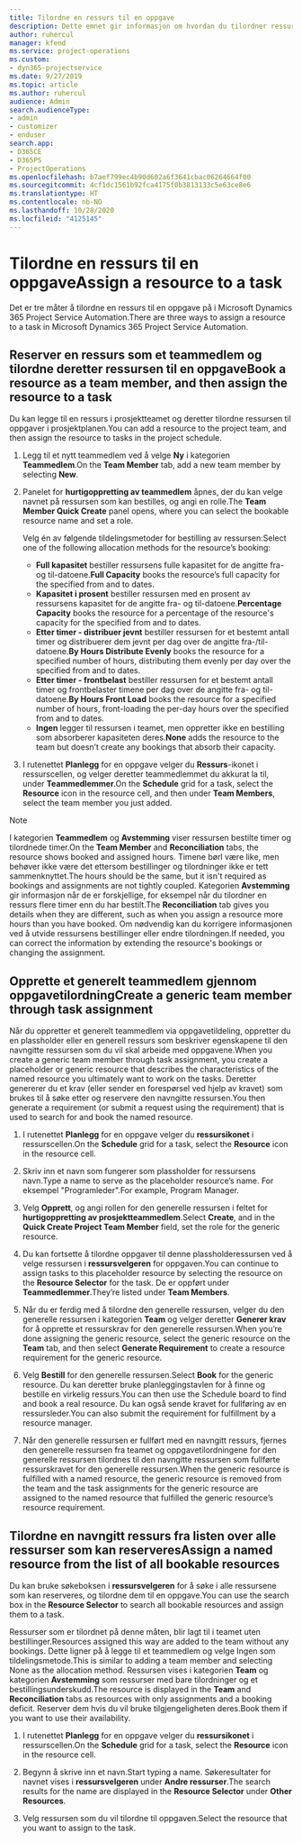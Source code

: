 ```yaml
---
title: Tilordne en ressurs til en oppgave
description: Dette emnet gir informasjon om hvordan du tilordner ressurser til oppgaver.
author: ruhercul
manager: kfend
ms.service: project-operations
ms.custom:
- dyn365-projectservice
ms.date: 9/27/2019
ms.topic: article
ms.author: ruhercul
audience: Admin
search.audienceType:
- admin
- customizer
- enduser
search.app:
- D365CE
- D365PS
- ProjectOperations
ms.openlocfilehash: b7aef799ec4b90d602a6f3641cbac06264664f00
ms.sourcegitcommit: 4cf1dc1561b92fca4175f0b3813133c5e63ce8e6
ms.translationtype: HT
ms.contentlocale: nb-NO
ms.lasthandoff: 10/28/2020
ms.locfileid: "4125145"
---
```

# <a name="assign-a-resource-to-a-task"></a><span data-ttu-id="d7efa-103">Tilordne en ressurs til en oppgave</span><span class="sxs-lookup"><span data-stu-id="d7efa-103">Assign a resource to a task</span></span>

<span data-ttu-id="d7efa-104">Det er tre måter å tilordne en ressurs til en oppgave på i Microsoft Dynamics 365 Project Service Automation.</span><span class="sxs-lookup"><span data-stu-id="d7efa-104">There are three ways to assign a resource to a task in Microsoft Dynamics 365 Project Service Automation.</span></span>

## <a name="book-a-resource-as-a-team-member-and-then-assign-the-resource-to-a-task"></a><span data-ttu-id="d7efa-105">Reserver en ressurs som et teammedlem og tilordne deretter ressursen til en oppgave</span><span class="sxs-lookup"><span data-stu-id="d7efa-105">Book a resource as a team member, and then assign the resource to a task</span></span>

<span data-ttu-id="d7efa-106">Du kan legge til en ressurs i prosjektteamet og deretter tilordne ressursen til oppgaver i prosjektplanen.</span><span class="sxs-lookup"><span data-stu-id="d7efa-106">You can add a resource to the project team, and then assign the resource to tasks in the project schedule.</span></span>

1. <span data-ttu-id="d7efa-107">Legg til et nytt teammedlem ved å velge **Ny** i kategorien **Teammedlem**.</span><span class="sxs-lookup"><span data-stu-id="d7efa-107">On the **Team Member** tab, add a new team member by selecting **New**.</span></span> 

2. <span data-ttu-id="d7efa-108">Panelet for **hurtigoppretting av teammedlem** åpnes, der du kan velge navnet på ressursen som kan bestilles, og angi en rolle.</span><span class="sxs-lookup"><span data-stu-id="d7efa-108">The **Team Member Quick Create** panel opens, where you can select the bookable resource name and set a role.</span></span> 

    <span data-ttu-id="d7efa-109">Velg én av følgende tildelingsmetoder for bestilling av ressursen:</span><span class="sxs-lookup"><span data-stu-id="d7efa-109">Select one of the following allocation methods for the resource’s booking:</span></span>

    - <span data-ttu-id="d7efa-110">**Full kapasitet** bestiller ressursens fulle kapasitet for de angitte fra- og til-datoene.</span><span class="sxs-lookup"><span data-stu-id="d7efa-110">**Full Capacity** books the resource’s full capacity for the specified from and to dates.</span></span>
    - <span data-ttu-id="d7efa-111">**Kapasitet i prosent** bestiller ressursen med en prosent av ressursens kapasitet for de angitte fra- og til-datoene.</span><span class="sxs-lookup"><span data-stu-id="d7efa-111">**Percentage Capacity** books the resource for a percentage of the resource's capacity for the specified from and to dates.</span></span>
    - <span data-ttu-id="d7efa-112">**Etter timer - distribuer jevnt** bestiller ressursen for et bestemt antall timer og distribuerer dem jevnt per dag over de angitte fra-/til-datoene.</span><span class="sxs-lookup"><span data-stu-id="d7efa-112">**By Hours Distribute Evenly** books the resource for a specified number of hours, distributing them evenly per day over the specified from and to dates.</span></span>
    - <span data-ttu-id="d7efa-113">**Etter timer - frontbelast** bestiller ressursen for et bestemt antall timer og frontbelaster timene per dag over de angitte fra- og til-datoene.</span><span class="sxs-lookup"><span data-stu-id="d7efa-113">**By Hours Front Load** books the resource for a specified number of hours, front-loading the per-day hours over the specified from and to dates.</span></span>
    - <span data-ttu-id="d7efa-114">**Ingen** legger til ressursen i teamet, men oppretter ikke en bestilling som absorberer kapasiteten deres.</span><span class="sxs-lookup"><span data-stu-id="d7efa-114">**None** adds the resource to the team but doesn’t create any bookings that absorb their capacity.</span></span>

3. <span data-ttu-id="d7efa-115">I rutenettet **Planlegg** for en oppgave velger du **Ressurs**-ikonet i ressurscellen, og velger deretter teammedlemmet du akkurat la til, under **Teammedlemmer**.</span><span class="sxs-lookup"><span data-stu-id="d7efa-115">On the **Schedule** grid for a task, select the **Resource** icon in the resource cell, and then under **Team Members**, select the team member you just added.</span></span> 

> [!NOTE]
> <span data-ttu-id="d7efa-116">I kategorien **Teammedlem** og **Avstemming** viser ressursen bestilte timer og tilordnede timer.</span><span class="sxs-lookup"><span data-stu-id="d7efa-116">On the **Team Member** and **Reconciliation** tabs, the resource shows booked and assigned hours.</span></span> <span data-ttu-id="d7efa-117">Timene børl være like, men behøver ikke være det ettersom bestillinger og tilordninger ikke er tett sammenknyttet.</span><span class="sxs-lookup"><span data-stu-id="d7efa-117">The hours should be the same, but it isn't required as bookings and assignments are not tightly coupled.</span></span> <span data-ttu-id="d7efa-118">Kategorien **Avstemming** gir informasjon når de er forskjellige, for eksempel når du tilordner en ressurs flere timer enn du har bestilt.</span><span class="sxs-lookup"><span data-stu-id="d7efa-118">The **Reconciliation** tab gives you details when they are different, such as when you assign a resource more hours than you have booked.</span></span> <span data-ttu-id="d7efa-119">Om nødvendig kan du korrigere informasjonen ved å utvide ressursens bestillinger eller endre tilordningen.</span><span class="sxs-lookup"><span data-stu-id="d7efa-119">If needed, you can correct the information by extending the resource's bookings or changing the assignment.</span></span>

## <a name="create-a-generic-team-member-through-task-assignment"></a><span data-ttu-id="d7efa-120">Opprette et generelt teammedlem gjennom oppgavetilordning</span><span class="sxs-lookup"><span data-stu-id="d7efa-120">Create a generic team member through task assignment</span></span>

<span data-ttu-id="d7efa-121">Når du oppretter et generelt teammedlem via oppgavetildeling, oppretter du en plassholder eller en generell ressurs som beskriver egenskapene til den navngitte ressursen som du vil skal arbeide med oppgavene.</span><span class="sxs-lookup"><span data-stu-id="d7efa-121">When you create a generic team member through task assignment, you create a placeholder or generic resource that describes the characteristics of the named resource you ultimately want to work on the tasks.</span></span> <span data-ttu-id="d7efa-122">Deretter genererer du et krav (eller sender en forespørsel ved hjelp av kravet) som brukes til å søke etter og reservere den navngitte ressursen.</span><span class="sxs-lookup"><span data-stu-id="d7efa-122">You then generate a requirement (or submit a request using the requirement) that is used to search for and book the named resource.</span></span>

1. <span data-ttu-id="d7efa-123">I rutenettet **Planlegg** for en oppgave velger du **ressursikonet** i ressurscellen.</span><span class="sxs-lookup"><span data-stu-id="d7efa-123">On the **Schedule** grid for a task, select the **Resource** icon in the resource cell.</span></span>

2. <span data-ttu-id="d7efa-124">Skriv inn et navn som fungerer som plassholder for ressursens navn.</span><span class="sxs-lookup"><span data-stu-id="d7efa-124">Type a name to serve as the placeholder resource’s name.</span></span> <span data-ttu-id="d7efa-125">For eksempel "Programleder".</span><span class="sxs-lookup"><span data-stu-id="d7efa-125">For example, Program Manager.</span></span>

3. <span data-ttu-id="d7efa-126">Velg **Opprett**, og angi rollen for den generelle ressursen i feltet for **hurtigoppretting av prosjektteammedlem**.</span><span class="sxs-lookup"><span data-stu-id="d7efa-126">Select **Create**, and in the **Quick Create Project Team Member** field, set the role for the generic resource.</span></span>

4. <span data-ttu-id="d7efa-127">Du kan fortsette å tilordne oppgaver til denne plassholderessursen ved å velge ressursen i **ressursvelgeren** for oppgaven.</span><span class="sxs-lookup"><span data-stu-id="d7efa-127">You can continue to assign tasks to this placeholder resource by selecting the resource on the **Resource Selector** for the task.</span></span> <span data-ttu-id="d7efa-128">De er oppført under **Teammedlemmer**.</span><span class="sxs-lookup"><span data-stu-id="d7efa-128">They’re listed under **Team Members**.</span></span>

5. <span data-ttu-id="d7efa-129">Når du er ferdig med å tilordne den generelle ressursen, velger du den generelle ressursen i kategorien **Team** og velger deretter **Generer krav** for å opprette et ressurskrav for den generelle ressursen.</span><span class="sxs-lookup"><span data-stu-id="d7efa-129">When you’re done assigning the generic resource, select the generic resource on the **Team** tab, and then select **Generate Requirement** to create a resource requirement for the generic resource.</span></span>

6. <span data-ttu-id="d7efa-130">Velg **Bestill** for den generelle ressursen.</span><span class="sxs-lookup"><span data-stu-id="d7efa-130">Select **Book** for the generic resource.</span></span> <span data-ttu-id="d7efa-131">Du kan deretter bruke planleggingstavlen for å finne og bestille en virkelig ressurs.</span><span class="sxs-lookup"><span data-stu-id="d7efa-131">You can then use the Schedule board to find and book a real resource.</span></span> <span data-ttu-id="d7efa-132">Du kan også sende kravet for fullføring av en ressursleder.</span><span class="sxs-lookup"><span data-stu-id="d7efa-132">You can also submit the requirement for fulfillment by a resource manager.</span></span>

7. <span data-ttu-id="d7efa-133">Når den generelle ressursen er fullført med en navngitt ressurs, fjernes den generelle ressursen fra teamet og oppgavetilordningene for den generelle ressursen tilordnes til den navngitte ressursen som fullførte ressurskravet for den generelle ressursen.</span><span class="sxs-lookup"><span data-stu-id="d7efa-133">When the generic resource is fulfilled with a named resource, the generic resource is removed from the team and the task assignments for the generic resource are assigned to the named resource that fulfilled the generic resource’s resource requirement.</span></span>

## <a name="assign-a-named-resource-from-the-list-of-all-bookable-resources"></a><span data-ttu-id="d7efa-134">Tilordne en navngitt ressurs fra listen over alle ressurser som kan reserveres</span><span class="sxs-lookup"><span data-stu-id="d7efa-134">Assign a named resource from the list of all bookable resources</span></span>

<span data-ttu-id="d7efa-135">Du kan bruke søkeboksen i **ressursvelgeren** for å søke i alle ressursene som kan reserveres, og tilordne dem til en oppgave.</span><span class="sxs-lookup"><span data-stu-id="d7efa-135">You can use the search box in the **Resource Selector** to search all bookable resources and assign them to a task.</span></span>

<span data-ttu-id="d7efa-136">Ressurser som er tilordnet på denne måten, blir lagt til i teamet uten bestillinger.</span><span class="sxs-lookup"><span data-stu-id="d7efa-136">Resources assigned this way are added to the team without any bookings.</span></span> <span data-ttu-id="d7efa-137">Dette ligner på å legge til et teammedlem og velge Ingen som tildelingsmetode.</span><span class="sxs-lookup"><span data-stu-id="d7efa-137">This is similar to adding a team member and selecting None as the allocation method.</span></span> <span data-ttu-id="d7efa-138">Ressursen vises i kategorien **Team** og kategorien **Avstemming** som ressurser med bare tilordninger og et bestillingsunderskudd.</span><span class="sxs-lookup"><span data-stu-id="d7efa-138">The resource is displayed in the **Team** and **Reconciliation** tabs as resources with only assignments and a booking deficit.</span></span> <span data-ttu-id="d7efa-139">Reserver dem hvis du vil bruke tilgjengeligheten deres.</span><span class="sxs-lookup"><span data-stu-id="d7efa-139">Book them if you want to use their availability.</span></span>

1. <span data-ttu-id="d7efa-140">I rutenettet **Planlegg** for en oppgave velger du **ressursikonet** i ressurscellen.</span><span class="sxs-lookup"><span data-stu-id="d7efa-140">On the **Schedule** grid for a task, select the **Resource** icon in the resource cell.</span></span>

2. <span data-ttu-id="d7efa-141">Begynn å skrive inn et navn.</span><span class="sxs-lookup"><span data-stu-id="d7efa-141">Start typing a name.</span></span> <span data-ttu-id="d7efa-142">Søkeresultater for navnet vises i **ressursvelgeren** under **Andre ressurser**.</span><span class="sxs-lookup"><span data-stu-id="d7efa-142">The search results for the name are displayed in the **Resource Selector** under **Other Resources**.</span></span>

3. <span data-ttu-id="d7efa-143">Velg ressursen som du vil tilordne til oppgaven.</span><span class="sxs-lookup"><span data-stu-id="d7efa-143">Select the resource that you want to assign to the task.</span></span>


